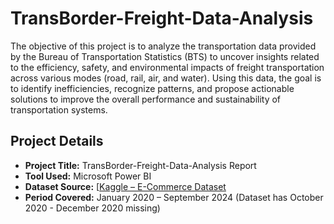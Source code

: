 # TransBorder-Freight-Data-Analysis
The objective of this project is to analyze the transportation data provided by the Bureau of Transportation Statistics (BTS) to uncover insights related to the efficiency, safety, and environmental impacts of freight transportation across various modes (road, rail, air, and water). Using this data, the goal is to identify inefficiencies, recognize patterns, and propose actionable solutions to improve the overall performance and sustainability of transportation systems.

##  Project Details

- **Project Title:** TransBorder-Freight-Data-Analysis Report   
- **Tool Used:** Microsoft Power BI  
- **Dataset Source:** [[Kaggle – E-Commerce Dataset](https://www.kaggle.com/datasets/carrie1/ecommerce-data](https://login.microsoftonline.com/4487b52f-f118-4830-b49d-3c298cb71075/oauth2/authorize?client%5Fid=00000003%2D0000%2D0ff1%2Dce00%2D000000000000&response%5Fmode=form%5Fpost&response%5Ftype=code%20id%5Ftoken&resource=00000003%2D0000%2D0ff1%2Dce00%2D000000000000&scope=openid&nonce=A56B9CB6100CF9B4863F3E1549D726842994612B736A642F%2D57CD344E22E143B2565B15BB618D58ED30C2240E88524A50C99967867EDD4188&redirect%5Furi=https%3A%2F%2Fazubiafrica%2Dmy%2Esharepoint%2Ecom%2F%5Fforms%2Fdefault%2Easpx&state=OD0w&claims=%7B%22id%5Ftoken%22%3A%7B%22xms%5Fcc%22%3A%7B%22values%22%3A%5B%22CP1%22%5D%7D%7D%7D&wsucxt=1&cobrandid=11bd8083%2D87e0%2D41b5%2Dbb78%2D0bc43c8a8e8a&client%2Drequest%2Did=6fc8b2a1%2D608f%2Dd000%2D5c89%2D2592369c6bb7))  
- **Period Covered:** January 2020 – September 2024  (Dataset has October 2020 - December 2020 missing)
